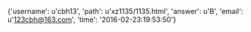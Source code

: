 {'username': u'cbh13', 'path': u'xz1135/1135.html', 'answer': u'B', 'email': u'123cbh@163.com', 'time': '2016-02-23:19:53:50'}